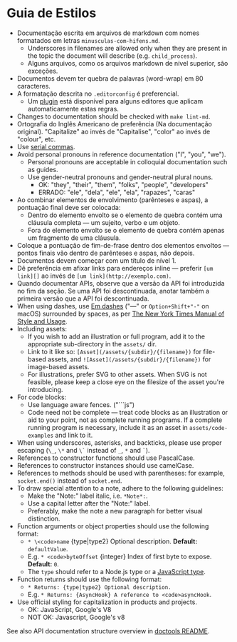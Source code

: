 # Guia de Estilos

* Documentação escrita em arquivos de markdown com nomes formatados em letras `minusculas-com-hifens.md`. 
  * Underscores in filenames are allowed only when they are present in the topic the document will describe (e.g. `child_process`).
  * Alguns arquivos, como os arquivos markdown de nível superior, são exceções.
* Documentos devem ter quebra de palavras (word-wrap) em 80 caracteres.
* A formatação descrita no `.editorconfig` é preferencial. 
  * Um [plugin](http://editorconfig.org/#download) está disponível para alguns editores que aplicam automaticamente estas regras.
* Changes to documentation should be checked with `make lint-md`.
* Ortografia do Inglês Americano de preferência (Na documentação original). "Capitalize" ao invés de "Capitalise", "color" ao invés de "colour", etc.
* Use [serial commas](https://en.wikipedia.org/wiki/Serial_comma).
* Avoid personal pronouns in reference documentation ("I", "you", "we"). 
  * Personal pronouns are acceptable in colloquial documentation such as guides.
  * Use gender-neutral pronouns and gender-neutral plural nouns. 
    * OK: "they", "their", "them", "folks", "people", "developers"
    * ERRADO: "ele", "dela", "ele", "ela", "rapazes", "caras"
* Ao combinar elementos de envolvimento (parênteses e aspas), a pontuação final deve ser colocada: 
  * Dentro do elemento envolto se o elemento de quebra contém uma cláusula completa — um sujeito, verbo e um objeto.
  * Fora do elemento envolto se o elemento de quebra contém apenas um fragmento de uma cláusula.
* Coloque a pontuação de fim-de-frase dentro dos elementos envoltos — pontos finais vão dentro de parênteses e aspas, não depois.
* Documentos devem começar com um título de nível 1.
* Dê preferência em afixar links para endereços inline — preferir `[um link][]` ao invés de `[um link](http://exemplo.com)`.
* Quando documentar APIs, observe que a versão da API foi introduzida no fim da seção. Se uma API foi descontinuada, anotar também a primeira versão que a API foi descontinuada.
* When using dashes, use [Em dashes](https://en.wikipedia.org/wiki/Dash#Em_dash) ("—" or `Option+Shift+"-"` on macOS) surrounded by spaces, as per [The New York Times Manual of Style and Usage](https://en.wikipedia.org/wiki/The_New_York_Times_Manual_of_Style_and_Usage).
* Including assets: 
  * If you wish to add an illustration or full program, add it to the appropriate sub-directory in the `assets/` dir.
  * Link to it like so: `[Asset](/assets/{subdir}/{filename})` for file-based assets, and `![Asset](/assets/{subdir}/{filename})` for image-based assets.
  * For illustrations, prefer SVG to other assets. When SVG is not feasible, please keep a close eye on the filesize of the asset you're introducing.
* For code blocks: 
  * Use language aware fences. ("```js")
  * Code need not be complete — treat code blocks as an illustration or aid to your point, not as complete running programs. If a complete running program is necessary, include it as an asset in `assets/code-examples` and link to it.
* When using underscores, asterisks, and backticks, please use proper escaping (`\_`, `\*` and `` \` `` instead of `_`, `*` and `` ` ``).
* References to constructor functions should use PascalCase.
* References to constructor instances should use camelCase.
* References to methods should be used with parentheses: for example, `socket.end()` instead of `socket.end`.
* To draw special attention to a note, adhere to the following guidelines: 
  * Make the "Note:" label italic, i.e. `*Note*:`.
  * Use a capital letter after the "Note:" label.
  * Preferably, make the note a new paragraph for better visual distinction.
* Function arguments or object properties should use the following format: 
  * `* \<code>name` {type|type2} Optional description. **Default:** `defaultValue`.</code>
  * E.g. `* <code>byteOffset` {integer} Index of first byte to expose. **Default:** `0`.</code>
  * The `type` should refer to a Node.js type or a [JavaScript type](https://developer.mozilla.org/en-US/docs/Web/JavaScript/Guide/Grammar_and_types#Data_structures_and_types).
* Function returns should use the following format: 
  * `* Returns: {type|type2} Optional description.`
  * E.g. `* Returns: {AsyncHook} A reference to <code>asyncHook`.</code>
* Use official styling for capitalization in products and projects. 
  * OK: JavaScript, Google's V8
  * NOT OK: Javascript, Google's v8

See also API documentation structure overview in [doctools README](../tools/doc/README.md).